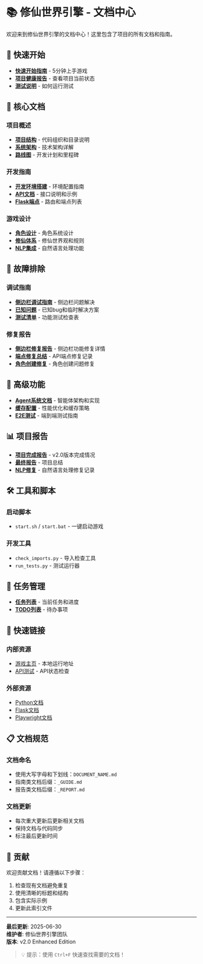 # 📚 修仙世界引擎 - 文档中心

欢迎来到修仙世界引擎的文档中心！这里包含了项目的所有文档和指南。

## 🚀 快速开始

- **[快速开始指南](./QUICK_START.md)** - 5分钟上手游戏
- **[项目健康报告](./reports/PROJECT_HEALTH_REPORT.md)** - 查看项目当前状态
- **[测试说明](./development/TEST_INSTRUCTIONS.md)** - 如何运行测试

## 📖 核心文档

### 项目概述
- **[项目结构](./PROJECT_STRUCTURE.md)** - 代码组织和目录说明
- **[系统架构](./architecture/)** - 技术架构详解
- **[路线图](./ROADMAP.md)** - 开发计划和里程碑

### 开发指南
- **[开发环境搭建](./setup/)** - 环境配置指南
- **[API文档](./api/)** - 接口说明和示例
- **[Flask端点](./flask_endpoints.md)** - 路由和端点列表

### 游戏设计
- **[角色设计](./character_design.md)** - 角色系统设计
- **[修仙体系](./xiuxian_project_doc.md)** - 修仙世界观和规则
- **[NLP集成](./deepseek_nlp_guide.md)** - 自然语言处理功能

## 🔧 故障排除

### 调试指南
- **[侧边栏调试指南](./development/SIDEBAR_DEBUG_GUIDE.md)** - 侧边栏问题解决
- **[已知问题](./KNOWN_BUGS.md)** - 已知bug和临时解决方案
- **[测试清单](./test_checklist.md)** - 功能测试检查表

### 修复报告
- **[侧边栏修复报告](./reports/SIDEBAR_FIX_REPORT.md)** - 侧边栏功能修复详情
- **[端点修复总结](./endpoint_fixes_summary.md)** - API端点修复记录
- **[角色创建修复](./CHARACTER_CREATION_FIX.md)** - 角色创建问题修复

## 🤖 高级功能

- **[Agent系统文档](./architecture/agent_system.md)** - 智能体架构和实现
- **[缓存配置](./cache_settings.md)** - 性能优化和缓存策略
- **[E2E测试](../tests/E2E_TEST_COMPLETE_GUIDE.md)** - 端到端测试指南

## 📊 项目报告

- **[项目完成报告](./reports/PROJECT_COMPLETE.md)** - v2.0版本完成情况
- **[最终报告](./reports/FINAL_REPORT.md)** - 项目总结
- **[NLP修复](./reports/NLP_FIX.md)** - 自然语言处理修复记录

## 🛠️ 工具和脚本

### 启动脚本
- `start.sh` / `start.bat` - 一键启动游戏

### 开发工具
- `check_imports.py` - 导入检查工具
- `run_tests.py` - 测试运行器

## 📝 任务管理

- **[任务列表](./tasks.md)** - 当前任务和进度
- **[TODO列表](./TODO.md)** - 待办事项

## 🔗 快速链接

### 内部资源
- [游戏主页](http://localhost:5001) - 本地运行地址
- [API测试](http://localhost:5001/status) - API状态检查

### 外部资源
- [Python文档](https://docs.python.org/3/)
- [Flask文档](https://flask.palletsprojects.com/)
- [Playwright文档](https://playwright.dev/)

## 📋 文档规范

### 文档命名
- 使用大写字母和下划线：`DOCUMENT_NAME.md`
- 指南类文档后缀：`_GUIDE.md`
- 报告类文档后缀：`_REPORT.md`

### 文档更新
- 每次重大更新后更新相关文档
- 保持文档与代码同步
- 标注最后更新时间

## 🤝 贡献

欢迎贡献文档！请遵循以下步骤：

1. 检查现有文档避免重复
2. 使用清晰的标题和结构
3. 包含实际示例
4. 更新此索引文件

---

**最后更新**: 2025-06-30  
**维护者**: 修仙世界引擎团队  
**版本**: v2.0 Enhanced Edition

> 💡 提示：使用 `Ctrl+F` 快速查找需要的文档！
